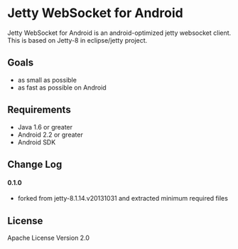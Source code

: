 # Jetty WebSocket for Android
Jetty WebSocket for Android is an android-optimized jetty websocket client. This is based on Jetty-8 in eclipse/jetty project.  

## Goals
 - as small as possible  
 - as fast as possible on Android  

## Requirements
 - Java 1.6 or greater  
 - Android 2.2 or greater  
 - Android SDK  

## Change Log
#### 0.1.0
* forked from jetty-8.1.14.v20131031 and extracted minimum required files

## License
Apache License Version 2.0
